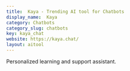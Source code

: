 ```yaml
---
title:  Kaya - Trending AI tool for Chatbots
display_name:  Kaya
category: Chatbots
category_slug: chatbots
key: kaya_chat
website: https://kaya.chat/
layout: aitool
---
```


Personalized learning and support assistant.
